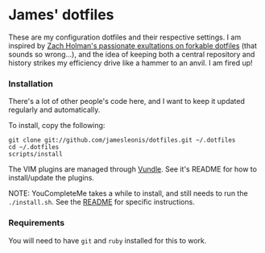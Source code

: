 James' dotfiles
===============

These are my configuration dotfiles and their respective settings. I am inspired by [Zach Holman's passionate exultations on forkable dotfiles][zach] (that sounds so wrong...), and the idea of keeping both a central repository and history strikes my efficiency drive like a hammer to an anvil. I am fired up!

[zach]: http://zachholman.com/2010/08/dotfiles-are-meant-to-be-forked/

### Installation

There's a lot of other people's code here, and I want to keep it updated regularly and automatically.

To install, copy the following:

    git clone git://github.com/jamesleonis/dotfiles.git ~/.dotfiles
    cd ~/.dotfiles
    scripts/install

The VIM plugins are managed through [Vundle][vundle]. See it's README for how to install/update the plugins.

NOTE: YouCompleteMe takes a while to install, and still needs to run the `./install.sh`. See the [README][ycm] for specific instructions.

[vundle]: https://github.com/VundleVim/Vundle.vim
[ycm]: https://github.com/Valloric/YouCompleteMe

### Requirements

You will need to have `git` and `ruby` installed for this to work.

